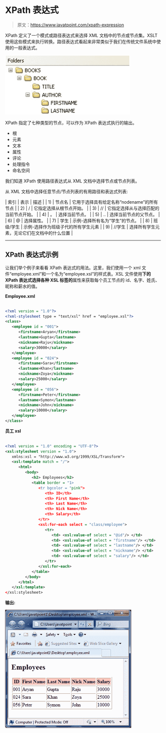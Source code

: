 # XPath 表达式

> 原文：<https://www.javatpoint.com/xpath-expression>

XPath 定义了一个模式或路径表达式来选择 XML 文档中的节点或节点集。XSLT 使用这些模式来执行转换。路径表达式看起来非常类似于我们在传统文件系统中使用的一般表达式。

![Xpath Expression 1](img/e03f0efc1a3428880a8cb522524a5227.png)

XPath 指定了七种类型的节点，可以作为 XPath 表达式执行的输出。

*   根
*   元素
*   文本
*   属性
*   评论
*   处理指令
*   命名空间

我们知道 XPath 使用路径表达式从 XML 文档中选择节点或节点列表。

从 XML 文档中选择任意节点/节点列表的有用路径和表达式列表:

| 索引 | 表示 | 描述 |
| 1) | 节点名 | 它用于选择具有给定名称“nodename”的所有节点 |
| 2) | / | 它指定选择从根节点开始。 |
| 3) | // | 它指定选择从与选择匹配的当前节点开始。 |
| 4) | 。 | 选择当前节点。 |
| 5) | .. | 选择当前节点的父节点。 |
| 6) | @ | 选择属性。 |
| 7) | 学生 | 示例-选择所有名为“学生”的节点。 |
| 8) | 班级/学生 | 示例-选择作为班级子代的所有学生元素 |
| 9) | //学生 | 选择所有学生元素，无论它们在文档中的什么位置 |

* * *

## XPath 表达式示例

让我们举个例子来看看 XPath 表达式的用法。这里，我们使用一个 xml 文件“employee.xml”和一个名为“employee.xsl”的样式表。XSL 文件使用**下的 XPath 表达式选择各种 XSL 标签的**属性来获取每个员工节点的 id、名字、姓氏、昵称和薪水的值。

**Employee.xml**

```xml

<?xml version = "1.0"?>
<?xml-stylesheet type = "text/xsl" href = "employee.xsl"?> 
<class> 
   <employee id = "001">
      <firstname>Aryan</firstname> 
      <lastname>Gupta</lastname> 
      <nickname>Raju</nickname> 
      <salary>30000</salary>
   </employee> 
   <employee id = "024"> 
      <firstname>Sara</firstname> 
      <lastname>Khan</lastname> 
      <nickname>Zoya</nickname> 
      <salary>25000</salary>
   </employee> 
   <employee id = "056"> 
      <firstname>Peter</firstname> 
      <lastname>Symon</lastname> 
      <nickname>John</nickname> 
      <salary>10000</salary> 
   </employee> 
</class>

```

**员工 xsl**

```xml

<?xml version = "1.0" encoding = "UTF-8"?> 
<xsl:stylesheet version = "1.0"> 
   xmlns:xsl = "http://www.w3.org/1999/XSL/Transform">   
   <xsl:template match = "/"> 
      <html> 
         <body> 
            <h2> Employees</h2> 
            <table border = "1> 
               <tr bgcolor = "pink"> 
                  <th> ID</th>
                  <th> First Name</th> 
                  <th> Last Name</th> 
                  <th> Nick Name</th> 
                  <th> Salary</th> 
               </tr> 
               <xsl:for-each select = "class/employee"> 
                  <tr>
                     <td> <xsl:value-of select = "@id"/> </td> 
                     <td> <xsl:value-of select = "firstname"/> </td> 
                     <td> <xsl:value-of select = "lastname"/> </td> 
                     <td> <xsl:value-of select = "nickname"/> </td> 
                     <td> <xsl:value-of select = "salary"/> </td> 
                  </tr> 
               </xsl:for-each> 
            </table> 
         </body> 
      </html> 
   </xsl:template> 
</xsl:stylesheet> 

```

**输出:**

![Xpath Expression ](img/2b1ee79f5245f4a57bc16cb86dc39497.png)